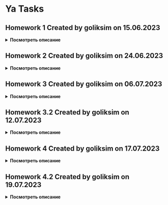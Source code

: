 # Ya Tasks

## **Homework 1** Created by goliksim on 15.06.2023

<details>
<summary><b>Посмотреть описание</b> </summary>

Привет! <br/>
Вообще хочу сказать, что я не очень опытен в разработке. Имеется всего 1 соло проектик.

- Проект построен на StateFul / StateLess виджетах с прокидыванием переменных, также поэкспериментировал с InheritedWidgets.
- Навигация самая элементарная (push, pop), но с прокидыванием результата работы редактора.
- Для аппбара использовал визжет SliverAppBar, сделал для него небольшую анимашку с прозрачностью.
- Ячейки с тасками построены через SliverList.
- Форматирование кода выполнил через Dart format.
- Оба экрана сверстаны.
- Новые таски добавляются.
- Таски удаляются обоими способами.
- Таски выполняются и скрываются, подсчет выполненных тасков рабочий.
- Таски редактируются.
- Важность ставиться, меняется и отображается.
- Дата дедлайна выбирается, отключается и отображается (уведомлений нет).
- Свайпы рабочие
- Реализовано сохранение в Shared-Preferences(Подобие persistance), а также пишу логи в локальное хранилище.
- Поработал над хранением темы приложения

| Темная тема                            | Редактор                                       | Менюшка                                        |
| -------------------------------------- | ---------------------------------------------- | ---------------------------------------------- |
| ![](screens/Screenshot_1686883224.png) | ![Alt text](screens/Screenshot_1686883283.png) | ![Alt text](screens/Screenshot_1686883582.png) |

### Для справки

---

При подходе к проектированию пытался заложить зачатки чистой архитектуры Роберта Мартина (построение приложения в виде набора независимых слоёв).  
В качестве решения для управления состоянием приложения (State Managment) хотел выбрать BLOC, но пока до него не дошел. 

</details>

## **Homework 2** Created by goliksim on 24.06.2023

<details>
<summary><b>Посмотреть описание</b> </summary>

<br/>

**APK** -> https://drive.google.com/file/d/1Mki9lmu15i3C2CkzLjOkisNC1vTDFJ2D/view?usp=drive_link

**Список изменений:**

- Добавил ссылку на apk в README
- Предупреждений `flutter lints` не выдает.
- Постарался все отформатировать.
- Полностью переписан стейтменеджмент, теперь это `bloc`.
- В коде два блока с taskList'ом и окном редактирования. Bloc to bloc коммуникации через стримы нет, но друг с другом я их связал.
- Кое-как реализовал работу с бекэндом. На данный момент при запуске приложения смотриться revision версия локального хранилища и бекенда. Где выше версия, то и гружу. Все действия сохраняю автоматически и там, и там. 
- Персистентность уже была, но немного модифицировалась под связь с беком. Использую `shared_preferences`.
- Исправлены мелкие баги
- Добавлена `интернализация`.

| <pre>Английский язык 1</pre>                   | <pre>Английский язык 2</pre>                   | <pre>Пруфы с бэкенда</pre>                                 |
| ---------------------------------------------- | ---------------------------------------------- | ---------------------------------------------------------- |
| ![Alt text](screens/Screenshot_1687582262.png) | ![Alt text](screens/Screenshot_1687582269.png) | ![Alt text](<screens/Снимок экрана 2023-06-24 083353.png>) |

</details>

## **Homework 3** Created by goliksim on 06.07.2023

<details>
<summary><b>Посмотреть описание</b> </summary>

<br/>

**APK** -> https://drive.google.com/file/d/17t50uBCNJJ3f57fKEtuUbwXU6hjc1Jos/view?usp=sharing

**Список изменений:**

- Работа с данными теперь происходит в репозитории `repository.dart`.
- При запуске приложения все также смотрит на revision версию локального хранилища и бекенда. Где выше версия, то и гружу. Все действия сохраняю автоматически и там, и там. 
- Исправлены мелкие баги.
- Навигация переписана на `Navigator 2.0`.
- Реализована поддержка `DeepLink` как при **горячем**, там и при **холодном** запуске. Поддерживаются следующие URI:
- - ya://todolist.com
- - ya://todolist.com/task
- - ya://todolist.com/task/<uuid> (если uuid не найдена, то страница перейдет в режим новой таски).
- Для темы был добавлен `Theme.extesion`. Теперь нейминг цветов такой же как и в figma.
- Реализовал `--dart-define`  для приватного хранения токена, но отключил, так как неудобно дебажить.

**Работа deeplink:**//

```cmd
PS C:\Users\golev\source\repos\MobileApp\Yandex\NDA\YaFlutter\my_app\ya_todolist> 
adb shell am start -W -a android.intent.action.VIEW -d ya://todolist.com/
Starting: Intent { act=android.intent.action.VIEW dat=ya://todolist.com/ }      
Status: ok
LaunchState: UNKNOWN (0)
Activity: com.goliksim.yatodo.ya_todolist/.MainActivity
TotalTime: 0
WaitTime: 3
Complete
```

<center>
<img src="screens/Screenshot_1688622442.png" alt="drawing" width="175"/>
</center>

```cmd
PS C:\Users\golev\source\repos\MobileApp\Yandex\NDA\YaFlutter\my_app\ya_todolist> 
adb shell am start -W -a android.intent.action.VIEW -d ya://todolist.com/task
Starting: Intent { act=android.intent.action.VIEW dat=ya://todolist.com/task }    
Status: ok
LaunchState: UNKNOWN (0)
Activity: com.goliksim.yatodo.ya_todolist/.MainActivity
TotalTime: 0
WaitTime: 9
Complete
```

<center>
<img src="screens/Screenshot_1688622452.png" alt="drawing" width="175"/>
</center>

`Работа на холодную с uuid`

```cmd
PS C:\Users\golev\source\repos\MobileApp\Yandex\NDA\YaFlutter\my_app\ya_todolist> 
adb shell am start -W -a android.intent.action.VIEW -d ya://todolist.com/task/a943fbf7-c1e6-4efd-a9dd-796a441c89dd
Starting: Intent { act=android.intent.action.VIEW dat=ya://todolist.com/task/a943fbf7-c1e6-4efd-a9dd-796a441c89dd }
Status: ok
LaunchState: COLD
Activity: com.goliksim.yatodo.ya_todolist/.MainActivity
TotalTime: 3821
WaitTime: 3822
Complete
```

<center>
<img src="screens/Screenshot_1688622462.png" alt="drawing" width="175"/>
</center>

</details>

## **Homework 3.2** Created by goliksim on 12.07.2023

<details>
<summary><b>Посмотреть описание</b> </summary>
<br/>

- Добавлены и выполняются `интеграционные` и `widget` **тесты**.
- Мигрировал с `shared_preferences` на **`HIVE`**
- Переписана система синхронизации данных **backend/locale**. Теперь схема выглядит следующим образом: 
  1. *грузим данные из облака и локалки*
  2. *далее только, если ревизии разные*
  3. *создаем мапу по локальному хранилищу*
  4. *добавляем таски, которых нет в мапе*
  5. *обновляем таски, которые есть, если они обновлены позднее*
  6. *удаляем таски из локалки, если их нет в беки или они удалены позднее последнего обновления бека*

</details>

## **Homework 4** Created by goliksim on 17.07.2023

<details>
<summary><b>Посмотреть описание</b> </summary>
<br/>

**APK** -> https://drive.google.com/file/d/12el1nGLx8Rf4K4C3vtQ92mybMLT-vwWN/view?usp=sharing

**Список изменений:**

- Навигация уже была переписана на Navigator 2.0
- Текст длинных заметок уже обрезался по макету с дз1
- Поддержка темной темы была реализована с дз1. Отдельной кнопки нет, берется системная тема.
- Реализована поддержка лендскейп-ориентации/больших экранов через `LayoutBuilder`. Для больших экранов добавляются паддинги.

| <pre>лендскейп на главном показывается только маленький аппбар</pre> | <pre>                лендскейп в редакторе                    </pre>               | <pre>лендскейп в редакторе (обработка клавиатуры)             </pre> |
| -------------------------------------------------------------------- | ---------------------------------------------- | ------------------------------------------------------- |
| ![Alt text](screens/Screenshot_1689291586.png)                       | ![Alt text](screens/Screenshot_1689291641.png) | ![Alt text](<screens/Screenshot_1689291650.png>)        |

- `Remote Config` работает, но через hot restart.
- `Крашлитика` подключена, ошибки отправляет.

<img src="screens/image-20230717035221456.png" alt="image-20230717035221456"  width="475" />

- `2 флейвора` поддержаны (dev/prod). Отличаются названием, иконкой и наличием шильдика dev.
- Добавлен сбор `аналитики` по событиям. Делал в последний момент, так что в ивентах пока не видно (24 часа не прошло), могу показать из debugView.

<img src="screens/image-20230717035042318.png" alt="image-20230717035042318"  width="475" />

- Инвайт код на Firebase `App Distribution` -> https://appdistribution.firebase.dev/i/0803458404047ead

- Перевел модельку таски на  `freezed`. Состыковать freezed_annotation и hive_annotation та еще задачка 🤯.

  </details>

## **Homework 4.2** Created by goliksim on 19.07.2023

<details>
<summary><b>Посмотреть описание</b> </summary>
<br/>

**APK** -> https://drive.google.com/file/d/1vz6fFl8yaO98TdlnHUFOJu3vEmGq0NZX/view?usp=sharing
Инвайт код на Firebase `App Distribution` -> https://appdistribution.firebase.dev/i/0803458404047ead

**Список изменений:**

- Теперь `RemoteConfig` обновляется в `Runtime`
- Обновил **flutter** и вытекающие, так как у проверяющих были сложности.
- Починил `Dissmisible`, теперь иконки ездят по фигме.
- Небольшие доработки

  </details>
